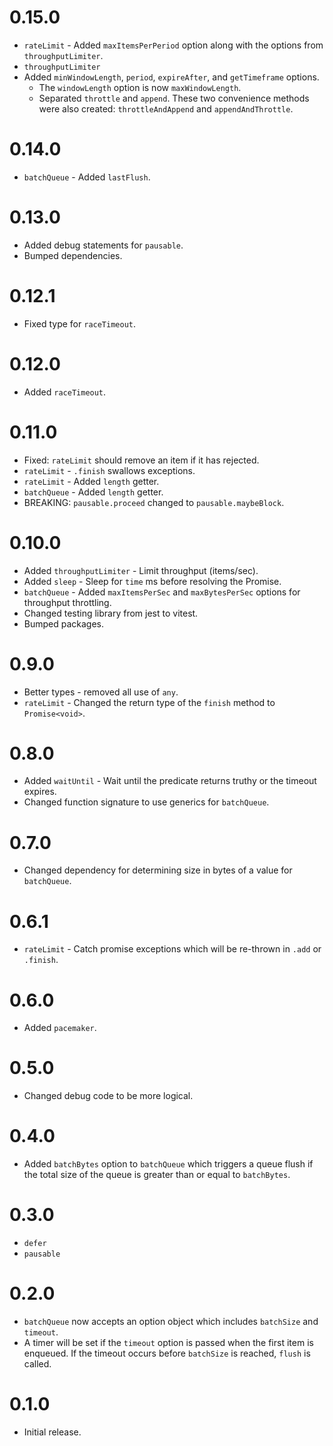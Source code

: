 # 0.15.0

- `rateLimit` - Added `maxItemsPerPeriod` option along with the options from `throughputLimiter`.
- `throughputLimiter`
- Added `minWindowLength`, `period`, `expireAfter`, and `getTimeframe` options.
    - The `windowLength` option is now `maxWindowLength`.
    - Separated `throttle` and `append`. These two convenience methods were also created: `throttleAndAppend` and `appendAndThrottle`.

# 0.14.0

- `batchQueue` - Added `lastFlush`.

# 0.13.0

- Added debug statements for `pausable`.
- Bumped dependencies.

# 0.12.1

- Fixed type for `raceTimeout`.

# 0.12.0

- Added `raceTimeout`.

# 0.11.0

- Fixed: `rateLimit` should remove an item if it has rejected.
- `rateLimit` - `.finish` swallows exceptions.
- `rateLimit` - Added `length` getter.
- `batchQueue` - Added `length` getter.
- BREAKING: `pausable.proceed` changed to `pausable.maybeBlock`.

# 0.10.0

- Added `throughputLimiter` - Limit throughput (items/sec).
- Added `sleep` - Sleep for `time` ms before resolving the Promise.
- `batchQueue` - Added `maxItemsPerSec` and `maxBytesPerSec` options for throughput throttling.
- Changed testing library from jest to vitest.
- Bumped packages.

# 0.9.0

- Better types - removed all use of `any`.
- `rateLimit` - Changed the return type of the `finish` method to `Promise<void>`.

# 0.8.0

- Added `waitUntil` - Wait until the predicate returns truthy or the timeout expires.
- Changed function signature to use generics for `batchQueue`.

# 0.7.0

- Changed dependency for determining size in bytes of a value for `batchQueue`.

# 0.6.1

- `rateLimit` - Catch promise exceptions which will be re-thrown in `.add` or `.finish`.

# 0.6.0

- Added `pacemaker`.

# 0.5.0

- Changed debug code to be more logical.

# 0.4.0

- Added `batchBytes` option to `batchQueue` which triggers a queue flush if the total size of
  the queue is greater than or equal to `batchBytes`.

# 0.3.0

- `defer`
- `pausable`

# 0.2.0

- `batchQueue` now accepts an option object which includes `batchSize` and `timeout`.
- A timer will be set if the `timeout` option is passed when the first item is enqueued.
  If the timeout occurs before `batchSize` is reached, `flush` is called.

# 0.1.0

- Initial release.

